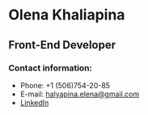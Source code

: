 # Olena Khaliapina #
## Front-End Developer ##

### Contact information: ###
- Phone: +1 (506)754-20-85
- E-mail: halyapina.elena@gmail.com
- [LinkedIn](www.linkedin.com/in/elena-khaliapina)

